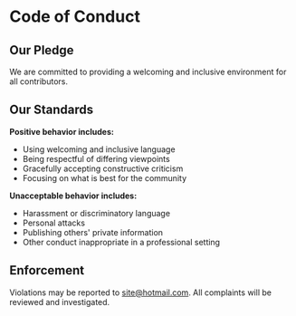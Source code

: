 # Code of Conduct

## Our Pledge

We are committed to providing a welcoming and inclusive environment for all contributors.

## Our Standards

**Positive behavior includes:**
- Using welcoming and inclusive language
- Being respectful of differing viewpoints
- Gracefully accepting constructive criticism
- Focusing on what is best for the community

**Unacceptable behavior includes:**
- Harassment or discriminatory language
- Personal attacks
- Publishing others' private information
- Other conduct inappropriate in a professional setting

## Enforcement

Violations may be reported to site@hotmail.com. All complaints will be reviewed and investigated.
